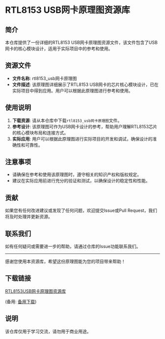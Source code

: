 # RTL8153 USB网卡原理图资源库

## 简介
本仓库提供了一份详细的RTL8153 USB网卡原理图资源文件，该文件包含了USB网卡的核心模块设计，适用于实际项目中的参考和使用。

## 资源文件
- **文件名称**: rtl8153_usb网卡原理图
- **文件描述**: 该原理图详细展示了RTL8153 USB网卡的芯片核心模块设计，已在实际项目中得到应用。用户可以根据此原理图进行参考和使用。

## 使用说明
1. **下载资源**: 请从本仓库中下载`rtl8153_usb网卡原理图`文件。
2. **参考设计**: 该原理图可作为USB网卡设计的参考，帮助用户理解RTL8153芯片的核心模块布局和连接方式。
3. **实际应用**: 用户可以根据此原理图进行实际项目的开发和调试，确保设计的准确性和可靠性。

## 注意事项
- 请确保在参考和使用该原理图时，遵守相关的知识产权和版权规定。
- 建议在实际应用前进行充分的验证和测试，以确保设计的稳定性和性能。

## 贡献
如果您有任何改进建议或发现了任何问题，欢迎提交Issue或Pull Request，我们将及时处理并更新资源。

## 联系我们
如有任何疑问或需要进一步的帮助，请通过仓库的Issue功能联系我们。

---

感谢您使用本资源库，希望这份原理图能为您的项目带来帮助！

## 下载链接
[RTL8153USB网卡原理图资源库](https://pan.quark.cn/s/ca337c4d6f0f) 

(备用: [备用下载](https://pan.baidu.com/s/1-aIXKLzvrySaXAi5IiV6CQ?pwd=1234))

## 说明

该仓库仅用于学习交流，请勿用于商业用途。
